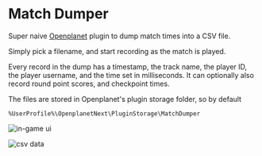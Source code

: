 # Match Dumper

Super naive [Openplanet](https://openplanet.dev/) plugin to dump match times into a CSV file.

Simply pick a filename, and start recording as the match is played.

Every record in the dump has a timestamp, the track name, the player ID, the player username, and the time set in milliseconds.
It can optionally also record round point scores, and checkpoint times.

The files are stored in Openplanet's plugin storage folder, so by default 

```
%UserProfile%\OpenplanetNext\PluginStorage\MatchDumper
```

![in-game ui](https://github.com/piax93/tm-match-dumper/assets/9299307/7d203448-a6e9-4ed7-a7c7-333bf4ce2954)

![csv data](https://github.com/piax93/tm-match-dumper/assets/9299307/4d3ae4c0-ae93-464f-b404-51d20af94e5b)
